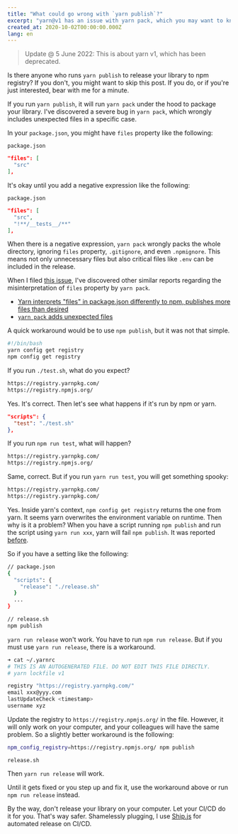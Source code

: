 ```yaml
---
title: "What could go wrong with `yarn publish`?"
excerpt: "yarn@v1 has an issue with yarn pack, which you may want to know."
created_at: 2020-10-02T00:00:00.000Z
lang: en
---
```


> Update @ 5 June 2022: This is about yarn v1, which has been deprecated.

Is there anyone who runs `yarn publish` to release your library to npm registry? If you don't, you might want to skip this post. If you do, or if you're just interested, bear with me for a minute.

If you run `yarn publish`, it will run `yarn pack` under the hood to package your library. I've discovered a severe bug in `yarn pack`, which wrongly includes unexpected files in a specific case.

In your `package.json`, you might have `files` property like the following:

`package.json`

```json
"files": [
  "src"
],
```

It's okay until you add a negative expression like the following:

`package.json`

```json
"files": [
  "src",
  "!**/__tests__/**"
],
```

When there is a negative expression, `yarn pack` wrongly packs the whole directory, ignoring `files` property, `.gitignore`, and even `.npmignore`. This means not only unnecessary files but also critical files like `.env` can be included in the release.

When I filed [this issue](https://github.com/yarnpkg/yarn/issues/8332), I've discovered other similar reports regarding the misinterpretation of `files` property by `yarn pack`.

- [Yarn interprets "files" in package.json differently to npm, publishes more files than desired](https://github.com/yarnpkg/yarn/issues/5779)
- [`yarn pack` adds unexpected files](https://github.com/yarnpkg/yarn/issues/7391)

A quick workaround would be to use `npm publish`, but it was not that simple.

```Bash
#!/bin/bash
yarn config get registry
npm config get registry
```

If you run `./test.sh`, what do you expect?

```Bash
https://registry.yarnpkg.com/
https://registry.npmjs.org/
```

Yes. It's correct. Then let's see what happens if it's run by npm or yarn.

```json
"scripts": {
  "test": "./test.sh"
},
```

If you run `npm run test`, what will happen?

```Bash
https://registry.yarnpkg.com/
https://registry.npmjs.org/
```

Same, correct. But if you run `yarn run test`, you will get something spooky:

```Bash
https://registry.yarnpkg.com/
https://registry.yarnpkg.com/
```

Yes. Inside yarn's context, `npm config get registry` returns the one from yarn. It seems yarn overwrites the environment variable on runtime. Then why is it a problem? When you have a script running `npm publish` and run the script using `yarn run xxx`, yarn will fail `npm publish`. It was reported [before](https://github.com/yarnpkg/yarn/issues/2935).

So if you have a setting like the following:

```Bash
// package.json
{
  "scripts": {
    "release": "./release.sh"
  }
  ...
}

// release.sh
npm publish
```

`yarn run release` won't work. You have to run `npm run release`. But if you must use `yarn run release`, there is a workaround.

```Bash
➜ cat ~/.yarnrc
# THIS IS AN AUTOGENERATED FILE. DO NOT EDIT THIS FILE DIRECTLY.
# yarn lockfile v1

registry "https://registry.yarnpkg.com/"
email xxx@yyy.com
lastUpdateCheck <timestamp>
username xyz
```

Update the registry to `https://registry.npmjs.org/` in the file. However, it will only work on your computer, and your colleagues will have the same problem. So a slightly better workaround is the following:

```Bash
npm_config_registry=https://registry.npmjs.org/ npm publish
```

`release.sh`

Then `yarn run release` will work.

Until it gets fixed or you step up and fix it, use the workaround above or run `npm run release` instead.

By the way, don't release your library on your computer. Let your CI/CD do it for you. That's way safer. Shamelessly plugging, I use [Ship.js](https://github.com/algolia/shipjs) for automated release on CI/CD.

